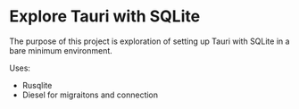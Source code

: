 # Explore Tauri with SQLite

The purpose of this project is exploration of setting up Tauri with SQLite in a bare minimum environment.

Uses:

- Rusqlite
- Diesel for migraitons and connection

